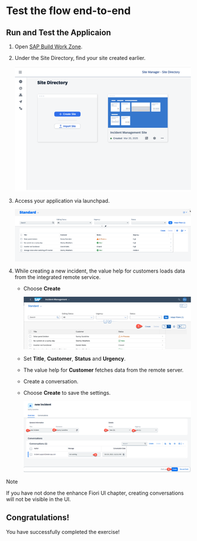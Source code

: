 # Test the flow end-to-end

## Run and Test the Applicaion

1. Open [SAP Build Work Zone](https://pes-handson.dt.launchpad.cfapps.eu10.hana.ondemand.com/sites#Site-Directory).

2. Under the Site Directory, find your site created earlier.

   ![launchpad](../../images/add-remote-service/test-the-app/launchpad.png)

3. Access your application via launchpad.
   
   ![Test app](../../images/add-remote-service/test-the-app/run-app02.png)

4. While creating a new incident, the value help for customers loads data from the integrated remote service.
  
   *  Choose **Create**
  
      ![run test](../../images/add-remote-service/test-the-app/test-app03.png)
   
   * Set **Title**, **Customer**, **Status** and **Urgency**. 
   * The value help for **Customer** fetches data from the remote server.
   * Create a conversation.
   * Choose **Create** to save the settings.
     
      ![run test](../../images/add-remote-service/test-the-app/test-app04.png)

> [!Note]
> If you have not done the enhance Fiori UI chapter, creating conversations will not be visible in the UI.

## Congratulations! 

You have successfully completed the exercise!
